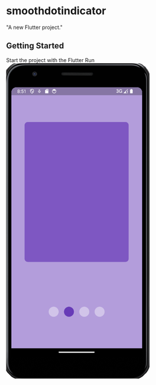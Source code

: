 # smoothdotindicator

"A new Flutter project."

## Getting Started

Start the project with the Flutter Run
![Logo](https://github.com/RahulMajukar/flutter-smoothDotIndicator/blob/master/UISnapShot.png?raw=true)


